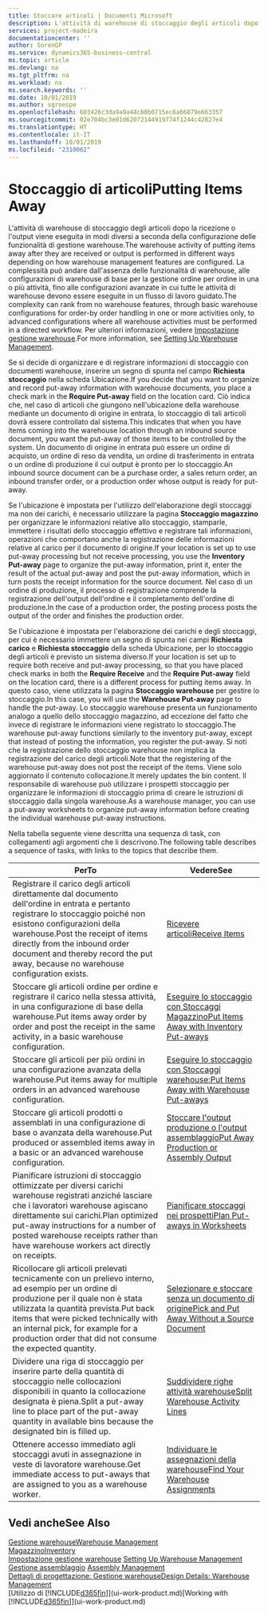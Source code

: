 ```yaml
---
title: Stoccare articoli | Documenti Microsoft
description: L'attività di warehouse di stoccaggio degli articoli dopo la ricezione o l'output viene eseguita in modi diversi a seconda della configurazione delle funzionalità di gestione warehouse.
services: project-madeira
documentationcenter: ''
author: SorenGP
ms.service: dynamics365-business-central
ms.topic: article
ms.devlang: na
ms.tgt_pltfrm: na
ms.workload: na
ms.search.keywords: ''
ms.date: 10/01/2019
ms.author: sgroespe
ms.openlocfilehash: 603426c3da9a9a44cb0b0715ec6a66879e663357
ms.sourcegitcommit: 02e704bc3e01d62072144919774f1244c42827e4
ms.translationtype: HT
ms.contentlocale: it-IT
ms.lasthandoff: 10/01/2019
ms.locfileid: "2310062"
---
```

# <a name="putting-items-away"></a><span data-ttu-id="d8051-103">Stoccaggio di articoli</span><span class="sxs-lookup"><span data-stu-id="d8051-103">Putting Items Away</span></span>
<span data-ttu-id="d8051-104">L'attività di warehouse di stoccaggio degli articoli dopo la ricezione o l'output viene eseguita in modi diversi a seconda della configurazione delle funzionalità di gestione warehouse.</span><span class="sxs-lookup"><span data-stu-id="d8051-104">The warehouse activity of putting items away after they are received or output is performed in different ways depending on how warehouse management features are configured.</span></span> <span data-ttu-id="d8051-105">La complessità può andare dall'assenza delle funzionalità di warehouse, alle configurazioni di warehouse di base per la gestione ordine per ordine in una o più attività, fino alle configurazioni avanzate in cui tutte le attività di warehouse devono essere eseguite in un flusso di lavoro guidato.</span><span class="sxs-lookup"><span data-stu-id="d8051-105">The complexity can rank from no warehouse features, through basic warehouse configurations for order-by order handling in one or more activities only, to advanced configurations where all warehouse activities must be performed in a directed workflow.</span></span> <span data-ttu-id="d8051-106">Per ulteriori informazioni, vedere [Impostazione gestione warehouse](warehouse-setup-warehouse.md).</span><span class="sxs-lookup"><span data-stu-id="d8051-106">For more information, see [Setting Up Warehouse Management](warehouse-setup-warehouse.md).</span></span>

<span data-ttu-id="d8051-107">Se si decide di organizzare e di registrare informazioni di stoccaggio con documenti warehouse, inserire un segno di spunta nel campo **Richiesta stoccaggio** nella scheda Ubicazione.</span><span class="sxs-lookup"><span data-stu-id="d8051-107">If you decide that you want to organize and record put-away information with warehouse documents, you place a check mark in the **Require Put-away** field on the location card.</span></span> <span data-ttu-id="d8051-108">Ciò indica che, nel caso di articoli che giungono nell'ubicazione della warehouse mediante un documento di origine in entrata, lo stoccaggio di tali articoli dovrà essere controllato dal sistema.</span><span class="sxs-lookup"><span data-stu-id="d8051-108">This indicates that when you have items coming into the warehouse location through an inbound source document, you want the put-away of those items to be controlled by the system.</span></span> <span data-ttu-id="d8051-109">Un documento di origine in entrata può essere un ordine di acquisto, un ordine di reso da vendita, un ordine di trasferimento in entrata o un ordine di produzione il cui output è pronto per lo stoccaggio.</span><span class="sxs-lookup"><span data-stu-id="d8051-109">An inbound source document can be a purchase order, a sales return order, an inbound transfer order, or a production order whose output is ready for put-away.</span></span>  

<span data-ttu-id="d8051-110">Se l'ubicazione è impostata per l'utilizzo dell'elaborazione degli stoccaggi ma non dei carichi, è necessario utilizzare la pagina **Stoccaggio magazzino** per organizzare le informazioni relative allo stoccaggio, stamparle, immettere i risultati dello stoccaggio effettivo e registrare tali informazioni, operazioni che comportano anche la registrazione delle informazioni relative al carico per il documento di origine.</span><span class="sxs-lookup"><span data-stu-id="d8051-110">If your location is set up to use put-away processing but not receive processing, you use the **Inventory Put-away** page to organize the put-away information, print it, enter the result of the actual put-away and post the put-away information, which in turn posts the receipt information for the source document.</span></span> <span data-ttu-id="d8051-111">Nel caso di un ordine di produzione, il processo di registrazione comprende la registrazione dell'output dell'ordine e il completamento dell'ordine di produzione.</span><span class="sxs-lookup"><span data-stu-id="d8051-111">In the case of a production order, the posting process posts the output of the order and finishes the production order.</span></span>

<span data-ttu-id="d8051-112">Se l'ubicazione è impostata per l'elaborazione dei carichi e degli stoccaggi, per cui è necessario immettere un segno di spunta nei campi **Richiesta carico** e **Richiesta stoccaggio** della scheda Ubicazione, per lo stoccaggio degli articoli è previsto un sistema diverso.</span><span class="sxs-lookup"><span data-stu-id="d8051-112">If your location is set up to require both receive and put-away processing, so that you have placed check marks in both the **Require Receive** and the **Require Put-away** field on the location card, there is a different process for putting items away.</span></span> <span data-ttu-id="d8051-113">In questo caso, viene utilizzata la pagina **Stoccaggio warehouse** per gestire lo stoccaggio.</span><span class="sxs-lookup"><span data-stu-id="d8051-113">In this case, you will use the **Warehouse Put-away** page to handle the put-away.</span></span> <span data-ttu-id="d8051-114">Lo stoccaggio warehouse presenta un funzionamento analogo a quello dello stoccaggio magazzino, ad eccezione del fatto che invece di registrare le informazioni viene registrato lo stoccaggio.</span><span class="sxs-lookup"><span data-stu-id="d8051-114">The warehouse put-away functions similarly to the inventory put-away, except that instead of posting the information, you register the put-away.</span></span> <span data-ttu-id="d8051-115">Si noti che la registrazione dello stoccaggio warehouse non implica la registrazione del carico degli articoli.</span><span class="sxs-lookup"><span data-stu-id="d8051-115">Note that the registering of the warehouse put-away does not post the receipt of the items.</span></span> <span data-ttu-id="d8051-116">Viene solo aggiornato il contenuto collocazione.</span><span class="sxs-lookup"><span data-stu-id="d8051-116">It merely updates the bin content.</span></span> <span data-ttu-id="d8051-117">Il responsabile di warehouse può utilizzare i prospetti stoccaggio per organizzare le informazioni di stoccaggio prima di creare le istruzioni di stoccaggio dalla singola warehouse.</span><span class="sxs-lookup"><span data-stu-id="d8051-117">As a warehouse manager, you can use a put-away worksheets to organize put-away information before creating the individual warehouse put-away instructions.</span></span>

<span data-ttu-id="d8051-118">Nella tabella seguente viene descritta una sequenza di task, con collegamenti agli argomenti che li descrivono.</span><span class="sxs-lookup"><span data-stu-id="d8051-118">The following table describes a sequence of tasks, with links to the topics that describe them.</span></span>   

|<span data-ttu-id="d8051-119">**Per**</span><span class="sxs-lookup"><span data-stu-id="d8051-119">**To**</span></span>|<span data-ttu-id="d8051-120">**Vedere**</span><span class="sxs-lookup"><span data-stu-id="d8051-120">**See**</span></span>|  
|------------|-------------|  
|<span data-ttu-id="d8051-121">Registrare il carico degli articoli direttamente dal documento dell'ordine in entrata e pertanto registrare lo stoccaggio poiché non esistono configurazioni della warehouse.</span><span class="sxs-lookup"><span data-stu-id="d8051-121">Post the receipt of items directly from the inbound order document and thereby record the put away, because no warehouse configuration exists.</span></span>|[<span data-ttu-id="d8051-122">Ricevere articoli</span><span class="sxs-lookup"><span data-stu-id="d8051-122">Receive Items</span></span>](warehouse-how-receive-items.md)|  
|<span data-ttu-id="d8051-123">Stoccare gli articoli ordine per ordine e registrare il carico nella stessa attività, in una configurazione di base della warehouse.</span><span class="sxs-lookup"><span data-stu-id="d8051-123">Put items away order by order and post the receipt in the same activity, in a basic warehouse configuration.</span></span>|[<span data-ttu-id="d8051-124">Eseguire lo stoccaggio con Stoccaggi Magazzino</span><span class="sxs-lookup"><span data-stu-id="d8051-124">Put Items Away with Inventory Put-aways</span></span>](warehouse-how-to-put-items-away-with-inventory-put-aways.md)|  
|<span data-ttu-id="d8051-125">Stoccare gli articoli per più ordini in una configurazione avanzata della warehouse.</span><span class="sxs-lookup"><span data-stu-id="d8051-125">Put items away for multiple orders in an advanced warehouse configuration.</span></span>|[<span data-ttu-id="d8051-126">Eseguire lo stoccaggio con Stoccaggi warehouse:</span><span class="sxs-lookup"><span data-stu-id="d8051-126">Put Items Away with Warehouse Put-aways</span></span>](warehouse-how-to-put-items-away-with-warehouse-put-aways.md)|  
|<span data-ttu-id="d8051-127">Stoccare gli articoli prodotti o assemblati in una configurazione di base o avanzata della warehouse.</span><span class="sxs-lookup"><span data-stu-id="d8051-127">Put produced or assembled items away in a basic or an advanced warehouse configuration.</span></span>|[<span data-ttu-id="d8051-128">Stoccare l'output produzione o l'output assemblaggio</span><span class="sxs-lookup"><span data-stu-id="d8051-128">Put Away Production or Assembly Output</span></span>](warehouse-how-to-put-away-production-output.md)|
|<span data-ttu-id="d8051-129">Pianificare istruzioni di stoccaggio ottimizzate per diversi carichi warehouse registrati anziché lasciare che i lavoratori warehouse agiscano direttamente sui carichi.</span><span class="sxs-lookup"><span data-stu-id="d8051-129">Plan optimized put-away instructions for a number of posted warehouse receipts rather than have warehouse workers act directly on receipts.</span></span>|[<span data-ttu-id="d8051-130">Pianificare stoccaggi nei prospetti</span><span class="sxs-lookup"><span data-stu-id="d8051-130">Plan Put-aways in Worksheets</span></span>](warehouse-how-to-plan-put-aways-in-worksheets.md)|  
|<span data-ttu-id="d8051-131">Ricollocare gli articoli prelevati tecnicamente con un prelievo interno, ad esempio per un ordine di produzione per il quale non è stata utilizzata la quantità prevista.</span><span class="sxs-lookup"><span data-stu-id="d8051-131">Put back items that were picked technically with an internal pick, for example for a production order that did not consume the expected quantity.</span></span>|[<span data-ttu-id="d8051-132">Selezionare e stoccare senza un documento di origine</span><span class="sxs-lookup"><span data-stu-id="d8051-132">Pick and Put Away Without a Source Document</span></span>](warehouse-how-to-create-put-aways-from-internal-put-aways.md)|
|<span data-ttu-id="d8051-133">Dividere una riga di stoccaggio per inserire parte della quantità di stoccaggio nelle collocazioni disponibili in quanto la collocazione designata è piena.</span><span class="sxs-lookup"><span data-stu-id="d8051-133">Split a put-away line to place part of the put-away quantity in available bins because the designated bin is filled up.</span></span>|[<span data-ttu-id="d8051-134">Suddividere righe attività warehouse</span><span class="sxs-lookup"><span data-stu-id="d8051-134">Split Warehouse Activity Lines</span></span>](warehouse-how-to-split-warehouse-activity-lines.md)|
|<span data-ttu-id="d8051-135">Ottenere accesso immediato agli stoccaggi avuti in assegnazione in veste di lavoratore warehouse.</span><span class="sxs-lookup"><span data-stu-id="d8051-135">Get immediate access to put-aways that are assigned to you as a warehouse worker.</span></span>|[<span data-ttu-id="d8051-136">Individuare le assegnazioni della warehouse</span><span class="sxs-lookup"><span data-stu-id="d8051-136">Find Your Warehouse Assignments</span></span>](warehouse-how-to-find-your-warehouse-assignments.md)|    

## <a name="see-also"></a><span data-ttu-id="d8051-137">Vedi anche</span><span class="sxs-lookup"><span data-stu-id="d8051-137">See Also</span></span>  
[<span data-ttu-id="d8051-138">Gestione warehouse</span><span class="sxs-lookup"><span data-stu-id="d8051-138">Warehouse Management</span></span>](warehouse-manage-warehouse.md)  
[<span data-ttu-id="d8051-139">Magazzino</span><span class="sxs-lookup"><span data-stu-id="d8051-139">Inventory</span></span>](inventory-manage-inventory.md)  
<span data-ttu-id="d8051-140">[Impostazione gestione warehouse](warehouse-setup-warehouse.md)   </span><span class="sxs-lookup"><span data-stu-id="d8051-140">[Setting Up Warehouse Management](warehouse-setup-warehouse.md)   </span></span>  
<span data-ttu-id="d8051-141">[Gestione assemblaggio](assembly-assemble-items.md)  </span><span class="sxs-lookup"><span data-stu-id="d8051-141">[Assembly Management](assembly-assemble-items.md)  </span></span>  
[<span data-ttu-id="d8051-142">Dettagli di progettazione: Gestione warehouse</span><span class="sxs-lookup"><span data-stu-id="d8051-142">Design Details: Warehouse Management</span></span>](design-details-warehouse-management.md)  
<span data-ttu-id="d8051-143">[Utilizzo di [!INCLUDE[d365fin](includes/d365fin_md.md)]](ui-work-product.md)</span><span class="sxs-lookup"><span data-stu-id="d8051-143">[Working with [!INCLUDE[d365fin](includes/d365fin_md.md)]](ui-work-product.md)</span></span>  
